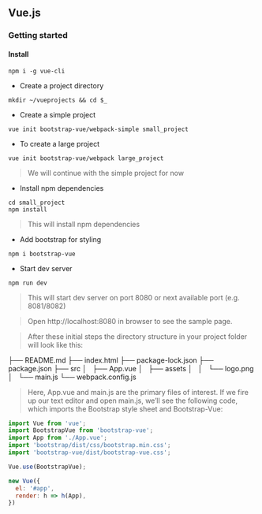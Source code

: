 ## Vue.js

### Getting started

#### Install

```
npm i -g vue-cli
```

* Create a project directory
```
mkdir ~/vueprojects && cd $_
```

* Create a simple project

```
vue init bootstrap-vue/webpack-simple small_project
```
* To create a large project
```
vue init bootstrap-vue/webpack large_project
```


> We will continue with the simple project for now

* Install npm dependencies

```
cd small_project
npm install
```

> This will install npm dependencies


* Add bootstrap for styling

```
npm i bootstrap-vue
```


* Start dev server

```
npm run dev
```

> This will start dev server on port 8080 or next available port (e.g. 8081/8082)

> Open http://localhost:8080 in browser to see the sample page.
> 

> After these initial steps the directory structure in your project folder will look like this:

├── README.md
├── index.html
├── package-lock.json
├── package.json
├── src
│   ├── App.vue
│   ├── assets
│   │   └── logo.png
│   └── main.js
└── webpack.config.js

> Here, App.vue and main.js are the primary files of interest. If we fire up our text editor and open main.js, we’ll see the following code, which imports the Bootstrap style sheet and Bootstrap-Vue:

```javascript
import Vue from 'vue';
import BootstrapVue from 'bootstrap-vue';
import App from './App.vue';
import 'bootstrap/dist/css/bootstrap.min.css';
import 'bootstrap-vue/dist/bootstrap-vue.css';

Vue.use(BootstrapVue);

new Vue({
  el: '#app',
  render: h => h(App),
})

```


